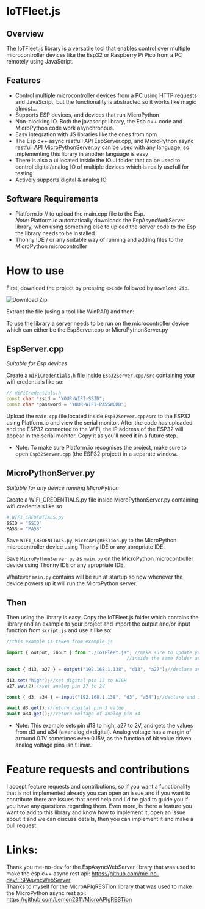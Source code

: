 # IoTFleet.js

## Overview
The IoTFleet.js library is a versatile tool that enables control over multiple microcontroller devices like the Esp32 or Raspberry Pi Pico from a PC remotely using JavaScript.

## Features
- Control multiple microcontroller devices from a PC using HTTP requests and JavaScript, but the functionality is abstracted so it works like magic almost...
- Supports ESP devices, and devices that run MicroPython
- Non-blocking IO. Both the javascript library, the Esp c++ code and MicroPython code work asynchronous.
- Easy integration with JS libraries like the ones from npm
- The Esp c++ async restfull API EspServer.cpp, and MicroPython async restfull API MicroPythonServer.py can be used with any language, so implementing this library in another language is easy
- There is also a ui located inside the IO.ui folder that ca be used to control digital/analog IO of multiple devices which is really usefull for testing
- Actively supports digital & analog IO

## Software Requirements
* Platform.io // to upload the main.cpp file to the Esp. <br> *Note*: Platform.io automatically downloads the EspAsyncWebServer library, when using something else to upload the server code to the Esp the library needs to be installed.
* Thonny IDE / or any suitable way of running and adding files to the MicroPython microcontroller

# How to use
First, download the project by pressing `<>Code` followed by `Download Zip`.

![Download Zip](https://github.com/Lemon2311/IoTFleet.js/assets/63803133/b0d0e1da-d7d6-4f7c-a26b-e707ec1ee5ee)

Extract the file (using a tool like WinRAR) and then:

To use the library a server needs to be run on the microcontroller device which can either be the EspServer.cpp or MicroPythonServer.py

## EspServer.cpp
*Suitable for Esp devices*

Create a `WiFiCredentials.h` file inside `Esp32Server.cpp/src` containing your wifi credentials like so:

```cpp
// WiFiCredentials.h
const char *ssid = "YOUR-WIFI-SSID";
const char *password = "YOUR-WIFI-PASSWORD";
```

Upload the `main.cpp` file located inside `Esp32Server.cpp/src` to the ESP32 using Platform.io and view the serial monitor. After the code has uploaded and the ESP32 connected to the WiFi, the IP address of the ESP32 will appear in the serial monitor. Copy it as you'll need it in a future step.

* Note: To make sure Platform.io recognises the project, make sure to open `Esp32Server.cpp` (the ESP32 project) in a separate window.

## MicroPythonServer.py
*Suitable for any device running MicroPython*

Create a WIFI_CREDENTIALS.py file inside MicroPythonServer.py containing wifi credentials like so
```python
# WIFI_CREDENTIALS.py
SSID = "SSID"
PASS = "PASS"
```
Save `WIFI_CREDENTIALS.py`, `MicroAPIgRESTion.py` to the MicroPython microcontroller device using Thonny IDE or any apropriate IDE.

Save `MicroPythonServer.py` as `main.py` on the MicroPython microcontroller device using Thonny IDE or any apropriate IDE.

Whatever `main.py` contains will be run at startup so now whenever the device powers up it will run the MicroPython server.
## Then
Then using the library is easy. Copy the IoTFleet.js folder which contains the library and an example to your project and import the output and/or input function from `script.js` and use it like so:

```js
//this example is taken from example.js

import { output, input } from "./IoTFleet.js"; //make sure to update your path as example.js is located
                                            //inside the same folder as script.js

const { d13, a27 } = output("192.168.1.138", "d13", "a27");//declare and initialize output pins

d13.set("high");//set digital pin 13 to HIGH
a27.set(2);//set analog pin 27 to 2V

const { d3, a34 } = input("192.168.1.138", "d3", "a34");//declare and initialize input pins

await d3.get();//return digital pin 3 value
await a34.get();//return voltage of analog pin 34

```

* Note: This example sets pin d13 to high, a27 to 2V, and gets the values from d3 and a34 (a=analog,d=digital). Analog voltage has a margin of arround 0.1V sometimes even 0.15V, as the function of bit value driven analog voltage pins isn`t liniar.

# Feature requests and contributions
I accept feature requests and contributions, so if you want a functionality that is not implemented already you can open an issue and if you want to contribute there are issues that need help and I`d be glad to guide you if you have any questions regarding them. Even more, is there a feature you want to add to this library and know how to implement it, open an issue about it and we can discuss details, then you can implement it and make a pull request.

# Links:
Thank you me-no-dev for the EspAsyncWebServer library that was used to make the esp c++ async rest api: https://github.com/me-no-dev/ESPAsyncWebServer <br>
Thanks to myself for the MicroAPIgRESTion library that was used to make the MicroPython async rest api: https://github.com/Lemon2311/MicroAPIgRESTion
